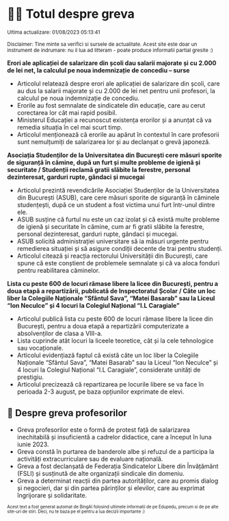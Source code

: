 # 👩‍🏫 Totul despre greva
<sub>Ultima actualizare: 01/08/2023 05:13:41</sub>

<sub>Disclaimer: Tine minte sa verifici si sursele de actualitate. Acest site este doar un instrument de indrumare: nu il lua ad litteram - poate produce informatii partial gresite :)</sub>

**Erori ale aplicației de salarizare din școli dau salarii majorate și cu 2.000 de lei net, la calculul pe noua indemnizație de concediu – surse**
- Articolul relatează despre erori ale aplicației de salarizare din școli, care au dus la salarii majorate și cu 2.000 de lei net pentru unii profesori, la calculul pe noua indemnizație de concediu.
- Erorile au fost semnalate de sindicatele din educație, care au cerut corectarea lor cât mai rapid posibil.
- Ministerul Educației a recunoscut existența erorilor și a anunțat că va remedia situația în cel mai scurt timp.
- Articolul menționează că erorile au apărut în contextul în care profesorii sunt nemulțumiți de salarizarea lor și au declanșat o grevă japoneză.

**Asociația Studenților de la Universitatea din București cere măsuri sporite de siguranță în cămine, după un furt și multe probleme de igienă și securitate / Studenții reclamă gratii slăbite la ferestre, personal dezinteresat, garduri rupte, gândaci și mucegai**
- Articolul prezintă revendicările Asociației Studenților de la Universitatea din București (ASUB), care cere măsuri sporite de siguranță în căminele studențești, după ce un student a fost victima unui furt într-unul dintre ele.
- ASUB susține că furtul nu este un caz izolat și că există multe probleme de igienă și securitate în cămine, cum ar fi gratii slăbite la ferestre, personal dezinteresat, garduri rupte, gândaci și mucegai.
- ASUB solicită administrației universitare să ia măsuri urgente pentru remedierea situației și să asigure condiții decente de trai pentru studenți.
- Articolul citează și reacția rectorului Universității din București, care spune că este conștient de problemele semnalate și că va aloca fonduri pentru reabilitarea căminelor.

**Lista cu peste 600 de locuri rămase libere la licee din București, pentru a doua etapă a repartizării, publicată de Inspectoratul Școlar / Câte un loc liber la Colegiile Naționale “Sfântul Sava”, “Matei Basarab” sau la Liceul “Ion Neculce” și 4 locuri la Colegiul Național “I.L Caragiale”**
- Articolul publică lista cu peste 600 de locuri rămase libere la licee din București, pentru a doua etapă a repartizării computerizate a absolvenților de clasa a VIII-a.
- Lista cuprinde atât locuri la liceele teoretice, cât și la cele tehnologice sau vocaționale.
- Articolul evidențiază faptul că există câte un loc liber la Colegiile Naționale “Sfântul Sava”, “Matei Basarab” sau la Liceul “Ion Neculce” și 4 locuri la Colegiul Național “I.L Caragiale”, considerate unități de prestigiu.
- Articolul precizează că repartizarea pe locurile libere se va face în perioada 2-3 august, pe baza opțiunilor exprimate de elevi.

## 🏫 Despre greva profesorilor
- Greva profesorilor este o formă de protest față de salarizarea inechitabilă și insuficientă a cadrelor didactice, care a început în luna iunie 2023.
- Greva constă în purtarea de banderole albe și refuzul de a participa la activități extracurriculare sau de evaluare națională.
- Greva a fost declanșată de Federația Sindicatelor Libere din Învățământ (FSLI) și susținută de alte organizații sindicale din domeniu.
- Greva a determinat reacții din partea autorităților, care au promis dialog și negocieri, dar și din partea părinților și elevilor, care au exprimat îngrijorare și solidaritate.


<sub><sub>Acest text a fost generat automat de BingAI folosind ultimele informatii de pe Edupedu, precum si de pe alte site-uri de stiri. Deci, nu te baza pe el pentru a lua decizii importante :)</sub></sub>